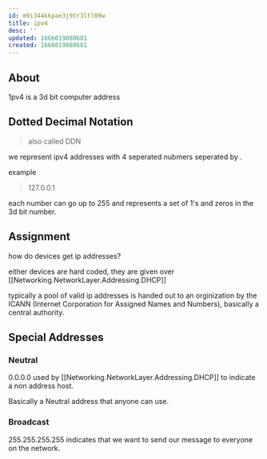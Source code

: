 ```yaml
---
id: m9i344kkpae3j9tr3ltl09w
title: ipv4
desc: ''
updated: 1666019080681
created: 1666019080681
---
```


## About

1pv4 is a 3d bit computer address

## Dotted Decimal Notation 

> also called DDN

we represent ipv4 addresses with 4 seperated nubmers seperated by .

example
> 127.0.0.1

each number can go up to 255 and represents a set of 1's and zeros in the 3d bit number.


## Assignment

how do devices get ip addresses?

either devices are hard coded,
they are given over [[Networking.NetworkLayer.Addressing.DHCP]]

typically a pool of valid ip addresses is handed out to an orginization by the ICANN (Internet Corporation for Assigned Names and Numbers), basically a central authority.

## Special Addresses 

### Neutral

0.0.0.0 used by [[Networking.NetworkLayer.Addressing.DHCP]] to indicate a non address host.

Basically a Neutral address that anyone can use.

### Broadcast 

255.255.255.255 indicates that we want to send our message to everyone on the network.
